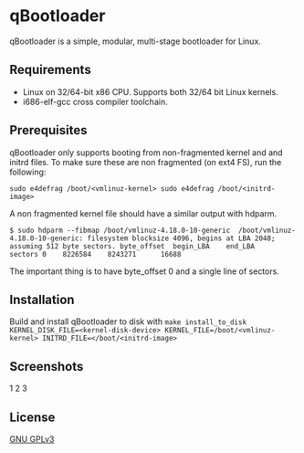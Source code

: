 # qBootloader
qBootloader is a simple, modular, multi-stage bootloader for Linux. 

## Requirements
* Linux on 32/64-bit x86 CPU. Supports both 32/64 bit Linux kernels.
* i686-elf-gcc cross compiler toolchain.

## Prerequisites
qBootloader only supports booting from non-fragmented kernel and and initrd files.
To make sure these are non fragmented (on ext4 FS), run the following:

`
sudo e4defrag /boot/<vmlinuz-kernel>
sudo e4defrag /boot/<initrd-image>
`

A non fragmented kernel file should have a similar output with hdparm.

`$ sudo hdparm --fibmap /boot/vmlinuz-4.18.0-10-generic 
/boot/vmlinuz-4.18.0-10-generic:
 filesystem blocksize 4096, begins at LBA 2048; assuming 512 byte sectors.
 byte_offset  begin_LBA    end_LBA    sectors
           0    8226584    8243271      16688
`

The important thing is to have byte_offset 0 and a single line of sectors.

## Installation
Build and install qBootloader to disk with
`make install_to_disk KERNEL_DISK_FILE=<kernel-disk-device> KERNEL_FILE=/boot/<vmlinuz-kernel> INITRD_FILE=</boot/<initrd-image>`

## Screenshots
1
2
3

## License
[GNU GPLv3](https://choosealicense.com/licenses/gpl-3.0/)